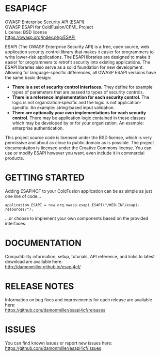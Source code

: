 ESAPI4CF
=
OWASP Enterprise Security API (ESAPI)<br>
OWASP ESAPI for ColdFusion/CFML Project<br>
License: BSD license<br>
https://owasp.org/index.php/ESAPI<br>

ESAPI (The OWASP Enterprise Security API) is a free, open source, web application security control library that makes it easier for programmers to write lower-risk applications. The ESAPI libraries are designed to make it easier for programmers to retrofit security into existing applications. The ESAPI libraries also serve as a solid foundation for new development. Allowing for language-specific differences, all OWASP ESAPI versions have the same basic design:
- **There is a set of security control interfaces.** They define for example types of parameters that are passed to types of security controls.
- **There is a reference implementation for each security control.** The logic is not organization‐specific and the logic is not application‐specific. An example: string‐based input validation.
- **There are optionally your own implementations for each security control.** There may be application logic contained in these classes which may be developed by or for your organization. An example: enterprise authentication.

This project source code is licensed under the BSD license, which is very permissive and about as close to public domain as is possible. The project documentation is licensed under the Creative Commons license. You can use or modify ESAPI however you want, even include it in commercial products.

GETTING STARTED
=
Adding ESAPI4CF to your ColdFusion application can be as simple as just one line of code...
```
application.ESAPI = new org.owasp.esapi.ESAPI("/WEB-INF/esapi-resources/");
```
...or choose to implement your own components based on the provided interfaces.

DOCUMENTATION
=
Compatibility information, setup, tutorials, API reference, and links to latest download are available here:<br>
http://damonmiller.github.io/esapi4cf/

RELEASE NOTES
=
Information on bug fixes and improvements for each release are available here:<br>
https://github.com/damonmiller/esapi4cf/releases

ISSUES
=
You can find known issues or report new issues here:<br>
https://github.com/damonmiller/esapi4cf/issues
